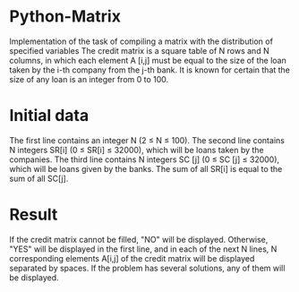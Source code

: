 # Python-Matrix
Implementation of the task of compiling a matrix with the distribution of specified variables
The credit matrix is a square table of N rows and N columns, in which each element A [i,j] must be equal to the size of the loan taken by the i-th company from the j-th bank. It is known for certain that the size of any loan is an integer from 0 to 100.

# Initial data
The first line contains an integer N (2 ≤ N ≤ 100). The second line contains N integers SR[i] (0 ≤ SR[i] ≤ 32000), which will be loans taken by the companies. The third line contains N integers SC [j] (0 ≤ SC [j] ≤ 32000), which will be loans given by the banks. The sum of all SR[i] is equal to the sum of all SC[j]. 

# Result
If the credit matrix cannot be filled, "NO" will be displayed. Otherwise, "YES" will be displayed in the first line, and in each of the next N lines, N corresponding elements A[i,j] of the credit matrix will be displayed separated by spaces. If the problem has several solutions, any of them will be displayed.
